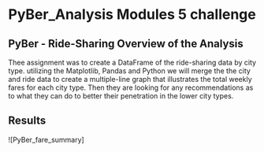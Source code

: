 # PyBer_Analysis Modules 5 challenge

## PyBer - Ride-Sharing Overview of the Analysis

Thee assignment was to create a DataFrame of the ride-sharing data by city type.  utilizing the Matplotlib, Pandas and Python we will merge the the city and ride data to create a multiple-line graph that illustrates the total weekly fares for each city type.  Then they are looking for any recommendations as to what they can do to better their penetration in the lower city types.

## Results

![PyBer_fare_summary]


